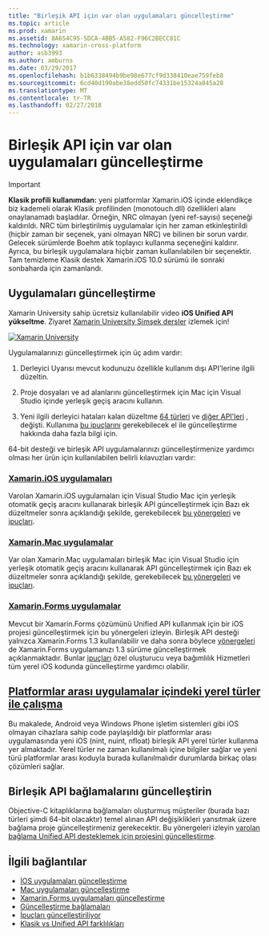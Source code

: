 ```yaml
---
title: "Birleşik API için var olan uygulamaları güncelleştirme"
ms.topic: article
ms.prod: xamarin
ms.assetid: 8A654C95-5DCA-4BB5-A582-F96C2BECC81C
ms.technology: xamarin-cross-platform
author: asb3993
ms.author: amburns
ms.date: 03/29/2017
ms.openlocfilehash: b1b6338494b9be98e677cf9d338410eae759feb8
ms.sourcegitcommit: 6cd40d190abe38edd50fc74331be15324a845a28
ms.translationtype: MT
ms.contentlocale: tr-TR
ms.lasthandoff: 02/27/2018
---
```

# <a name="updating-existing-apps-to-the-unified-api"></a>Birleşik API için var olan uygulamaları güncelleştirme

> [!IMPORTANT]
> **Klasik profili kullanımdan:** yeni platformlar Xamarin.iOS içinde eklendikçe biz kademeli olarak Klasik profilinden (monotouch.dll) özellikleri alanı onaylanamadı başladılar. Örneğin, NRC olmayan (yeni ref-sayısı) seçeneği kaldırıldı. NRC tüm birleştirilmiş uygulamalar için her zaman etkinleştirildi (hiçbir zaman bir seçenek, yani olmayan NRC) ve bilinen bir sorun vardır. Gelecek sürümlerde Boehm atık toplayıcı kullanma seçeneğini kaldırır. Ayrıca, bu birleşik uygulamalara hiçbir zaman kullanılabilen bir seçenektir. Tam temizleme Klasik destek Xamarin.iOS 10.0 sürümü ile sonraki sonbaharda için zamanlandı.




## <a name="how-to-update-your-apps"></a>Uygulamaları güncelleştirme

Xamarin University sahip ücretsiz kullanılabilir video **iOS Unified API yükseltme**. Ziyaret [Xamarin University Şimşek dersler](http://university.xamarin.com/lightninglectures) izlemek için!

[ ![](updating-apps-images/xamu-video-sml.png "Xamarin University")](http://university.xamarin.com/lightninglectures)

Uygulamalarınızı güncelleştirmek için üç adım vardır:

1. Derleyici Uyarısı mevcut kodunuzu özellikle kullanım dışı API'lerine ilgili düzeltin.

2. Proje dosyaları ve ad alanlarını güncelleştirmek için Mac için Visual Studio içinde yerleşik geçiş aracını kullanın.

3. Yeni ilgili derleyici hataları kalan düzeltme [64 türleri](~/cross-platform/macios/nativetypes.md) ve [diğer API'leri](~/cross-platform/macios/unified/index.md#deprecated-typos) , değişti. Kullanıma [bu ipuçlarını](~/cross-platform/macios/unified/updating-tips.md) gerekebilecek el ile güncelleştirme hakkında daha fazla bilgi için.

64-bit desteği ve birleşik API uygulamalarınızı güncelleştirmenize yardımcı olması her ürün için kullanılabilen belirli kılavuzları vardır:

### <a name="xamarinios-appscross-platformmaciosunifiedupdating-ios-appsmd"></a>[Xamarin.iOS uygulamaları](~/cross-platform/macios/unified/updating-ios-apps.md)

Varolan Xamarin.iOS uygulamaları için Visual Studio Mac için yerleşik otomatik geçiş aracını kullanarak birleşik API güncelleştirmek için Bazı ek düzeltmeler sonra açıklandığı şekilde, gerekebilecek [bu yönergeleri](~/cross-platform/macios/unified/updating-ios-apps.md) ve [ipuçları](~/cross-platform/macios/unified/updating-tips.md).

###  <a name="xamarinmac-appscross-platformmaciosunifiedupdating-mac-appsmd"></a>[Xamarin.Mac uygulamalar](~/cross-platform/macios/unified/updating-mac-apps.md)

Var olan Xamarin.Mac uygulamaları birleşik Mac için Visual Studio için yerleşik otomatik geçiş aracını kullanarak API güncelleştirmek için Bazı ek düzeltmeler sonra açıklandığı şekilde, gerekebilecek [bu yönergeleri](~/cross-platform/macios/unified/updating-mac-apps.md) ve [ipuçları](~/cross-platform/macios/unified/updating-tips.md).

###  <a name="xamarinforms-appscross-platformmaciosunifiedupdating-xamarin-forms-appsmd"></a>[Xamarin.Forms uygulamalar](~/cross-platform/macios/unified/updating-xamarin-forms-apps.md)

Mevcut bir Xamarin.Forms çözümünü Unified API kullanmak için bir iOS projesi güncelleştirmek için bu yönergeleri izleyin. Birleşik API desteği yalnızca Xamarin.Forms 1.3 kullanılabilir ve daha sonra böylece [yönergeleri](~/cross-platform/macios/unified/updating-xamarin-forms-apps.md) de Xamarin.Forms uygulamanızı 1.3 sürüme güncelleştirmek açıklanmaktadır. Bunlar [ipuçları](~/cross-platform/macios/unified/updating-tips.md) özel oluşturucu veya bağımlılık Hizmetleri tüm yerel iOS kodunda güncelleştirme yardımcı olabilir.

## <a name="working-with-native-types-in-cross-platform-appscross-platformmaciosnativetypesmd"></a>[Platformlar arası uygulamalar içindeki yerel türler ile çalışma](~/cross-platform/macios/nativetypes.md)

Bu makalede, Android veya Windows Phone işletim sistemleri gibi iOS olmayan cihazlara sahip code paylaşıldığı bir platformlar arası uygulamasında yeni iOS (nint, nuint, nfloat) birleşik API yerel türler kullanma yer almaktadır. Yerel türler ne zaman kullanılmalı içine bilgiler sağlar ve yeni türü platformlar arası koduyla burada kullanılmalıdır durumlarda birkaç olası çözümleri sağlar.

## <a name="update-bindings-to-the-unified-api"></a>Birleşik API bağlamalarını güncelleştirin

Objective-C kitaplıklarına bağlamaları oluşturmuş müşteriler (burada bazı türleri şimdi 64-bit olacaktır) temel alınan API değişiklikleri yansıtmak üzere bağlama proje güncelleştirmeniz gerekecektir.
Bu yönergeleri izleyin [varolan bağlama Unified API desteklemek için projesini güncelleştirme](~/cross-platform/macios/unified/update-binding.md).




## <a name="related-links"></a>İlgili bağlantılar

- [İOS uygulamaları güncelleştirme](~/cross-platform/macios/unified/updating-ios-apps.md)
- [Mac uygulamaları güncelleştirme](~/cross-platform/macios/unified/updating-mac-apps.md)
- [Xamarin.Forms uygulamaları güncelleştirme](~/cross-platform/macios/unified/updating-xamarin-forms-apps.md)
- [Güncelleştirme bağlamaları](~/cross-platform/macios/unified/update-binding.md)
- [İpuçları güncelleştiriliyor](~/cross-platform/macios/unified/updating-tips.md)
- [Klasik vs Unified API farklılıkları](http://developer.xamarin.comhttps://developer.xamarin.com/releases/ios/api_changes/classic-vs-unified-8.6.0/)
